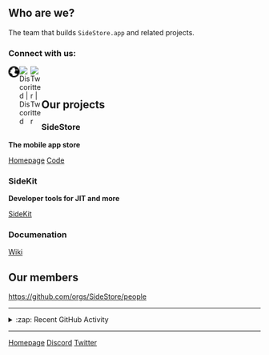 <!-- 
Docs: How to use GitHub README and actions to auto-generate embedded content.
https://github.com/anuraghazra/github-readme-stats
https://www.youtube.com/watch?v=n6d4KHSKqGk
https://github.com/rahuldkjain/github-profile-readme-generator
 -->

## Who are we?

The team that builds `SideStore.app` and related projects.

### Connect with us:

<!--
[![Website](https://img.shields.io/website?label=sidestore.io&style=for-the-badge&url=https://sidestore.io)](https://sidestore.io)
[![Twitter Follow](https://img.shields.io/twitter/follow/sidestore_io?color=1DA1F2&logo=twitter&style=for-the-badge)](https://twitter.com/intent/follow?original_referer=https%3A%2F%2Fgithub.com%2Fsidestore&screen_name=sidestore)
[![GitHub Followers](https://img.shields.io/github/followers/sidestore?style=for-the-badge)]()
[![GitHub Sponsors](https://img.shields.io/github/sponsors/sidestore?style=for-the-badge
)]() 
-->

[<img align="left" alt="sidestore.io" width="22px" src="https://raw.githubusercontent.com/iconic/open-iconic/master/svg/globe.svg" />][website]
[<img align="left" alt="Discord | Discord" width="22px" src="https://cdn.jsdelivr.net/npm/simple-icons@v3/icons/discord.svg" />][discord]
[<img align="left" alt="Twitter | Twitter" width="22px" src="https://cdn.jsdelivr.net/npm/simple-icons@v3/icons/twitter.svg" />][twitter]

<br />
<br />

## Our projects

### SideStore

__The mobile app store__

[Homepage][website]
[Code][git.sidestore]

### SideKit

__Developer tools for JIT and more__

[SideKit][git.sidekit]

### Documenation

[Wiki][wiki]

## Our members

https://github.com/orgs/SideStore/people

---

<details>
  <summary>:zap: Recent GitHub Activity</summary>

<!--START_SECTION:activity-->
1. ❗️ Opened issue [#353](https://github.com/SideStore/SideStore/issues/353) in [SideStore/SideStore](https://github.com/SideStore/SideStore)
2. 🗣 Commented on [#65](https://github.com/SideStore/SideStore/issues/65) in [SideStore/SideStore](https://github.com/SideStore/SideStore)
3. 🗣 Commented on [#351](https://github.com/SideStore/SideStore/issues/351) in [SideStore/SideStore](https://github.com/SideStore/SideStore)
4. 🗣 Commented on [#351](https://github.com/SideStore/SideStore/issues/351) in [SideStore/SideStore](https://github.com/SideStore/SideStore)
5. 🗣 Commented on [#351](https://github.com/SideStore/SideStore/issues/351) in [SideStore/SideStore](https://github.com/SideStore/SideStore)
6. 🗣 Commented on [#351](https://github.com/SideStore/SideStore/issues/351) in [SideStore/SideStore](https://github.com/SideStore/SideStore)
7. 🗣 Commented on [#351](https://github.com/SideStore/SideStore/issues/351) in [SideStore/SideStore](https://github.com/SideStore/SideStore)
8. 🗣 Commented on [#351](https://github.com/SideStore/SideStore/issues/351) in [SideStore/SideStore](https://github.com/SideStore/SideStore)
9. ❌ Closed PR [#352](https://github.com/SideStore/SideStore/pull/352) in [SideStore/SideStore](https://github.com/SideStore/SideStore)
10. 🗣 Commented on [#352](https://github.com/SideStore/SideStore/issues/352) in [SideStore/SideStore](https://github.com/SideStore/SideStore)
11. 🗣 Commented on [#351](https://github.com/SideStore/SideStore/issues/351) in [SideStore/SideStore](https://github.com/SideStore/SideStore)
12. ❗️ Closed issue [#351](https://github.com/SideStore/SideStore/issues/351) in [SideStore/SideStore](https://github.com/SideStore/SideStore)
13. ❗️ Reopened issue [#351](https://github.com/SideStore/SideStore/issues/351) in [SideStore/SideStore](https://github.com/SideStore/SideStore)
14. ❗️ Closed issue [#351](https://github.com/SideStore/SideStore/issues/351) in [SideStore/SideStore](https://github.com/SideStore/SideStore)
15. 🗣 Commented on [#351](https://github.com/SideStore/SideStore/issues/351) in [SideStore/SideStore](https://github.com/SideStore/SideStore)
16. ❗️ Opened issue [#351](https://github.com/SideStore/SideStore/issues/351) in [SideStore/SideStore](https://github.com/SideStore/SideStore)
17. ❗️ Closed issue [#350](https://github.com/SideStore/SideStore/issues/350) in [SideStore/SideStore](https://github.com/SideStore/SideStore)
18. 🗣 Commented on [#350](https://github.com/SideStore/SideStore/issues/350) in [SideStore/SideStore](https://github.com/SideStore/SideStore)
19. ❗️ Opened issue [#350](https://github.com/SideStore/SideStore/issues/350) in [SideStore/SideStore](https://github.com/SideStore/SideStore)
20. 🗣 Commented on [#347](https://github.com/SideStore/SideStore/issues/347) in [SideStore/SideStore](https://github.com/SideStore/SideStore)
<!--END_SECTION:activity-->

</details>

---

[Homepage][patreon] [Discord][discord] [Twitter][twitter]

<!--
- [Patreon][patreon]
- [OpenCollective][opencollective]
- [YouTube][youtube]
-->

[website]: https://sidestore.io
[wiki]: https://wiki.sidestore.io
[twitter]: https://twitter.com/sidestore_io
[discord]: https://discord.gg/CacsuuzsBq
[youtube]: https://youtube.com/TODO
[patreon]: https://www.patreon.com/SideStore
[opencollective]: https://opencollective.com/TODO
[git.sidestore]: https://github.com/SideStore/SideStore/
[git.sidekit]: https://github.com/SideStore/SideKit

